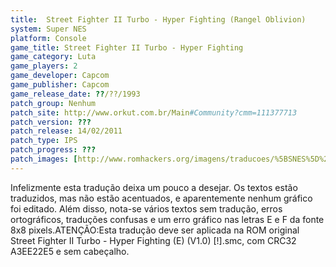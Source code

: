 ```yaml
---
title:  Street Fighter II Turbo - Hyper Fighting (Rangel Oblivion)
system: Super NES
platform: Console
game_title: Street Fighter II Turbo - Hyper Fighting
game_category: Luta
game_players: 2
game_developer: Capcom
game_publisher: Capcom
game_release_date: ??/??/1993
patch_group: Nenhum
patch_site: http://www.orkut.com.br/Main#Community?cmm=111377713
patch_version: ???
patch_release: 14/02/2011
patch_type: IPS
patch_progress: ???
patch_images: [http://www.romhackers.org/imagens/traducoes/%5BSNES%5D%20Street%20Fighter%20II%20Turbo%20-%20Hyper%20Fighting%20-%20Rangel%20Oblivion%20-%201.png,http://www.romhackers.org/imagens/traducoes/%5BSNES%5D%20Street%20Fighter%20II%20Turbo%20-%20Hyper%20Fighting%20-%20Rangel%20Oblivion%20-%202.png,http://www.romhackers.org/imagens/traducoes/%5BSNES%5D%20Street%20Fighter%20II%20Turbo%20-%20Hyper%20Fighting%20-%20Rangel%20Oblivion%20-%203.png]
---
```

Infelizmente esta tradução deixa um pouco a desejar. Os textos estão traduzidos, mas não estão acentuados, e aparentemente nenhum gráfico foi editado. Além disso, nota-se vários textos sem tradução, erros ortográficos, traduções confusas e um erro gráfico nas letras E e F da fonte 8x8 pixels.ATENÇÃO:Esta tradução deve ser aplicada na ROM original Street Fighter II Turbo - Hyper Fighting (E) (V1.0) [!].smc, com CRC32 A3EE22E5 e sem cabeçalho.